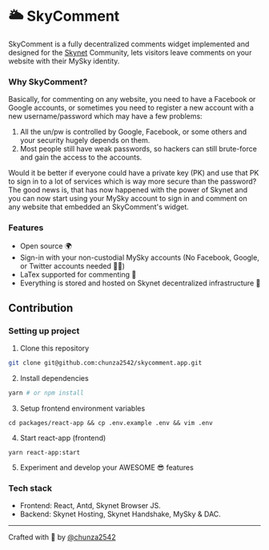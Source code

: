 # 🌥 SkyComment
SkyComment is a fully decentralized comments widget implemented and designed for the [Skynet](https://skynetlabs.com/) Community, lets visitors leave comments on your website with their MySky identity.

### Why SkyComment?
Basically, for commenting on any website, you need to have a Facebook or Google accounts, or sometimes you need to register a new account with a new username/password which may have a few problems:

1. All the un/pw is controlled by Google, Facebook, or some others and your security hugely depends on them.
2. Most people still have weak passwords, so hackers can still brute-force and gain the access to the accounts.

Would it be better if everyone could have a private key (PK) and use that PK to sign in to a lot of services which is way more secure than the password? The good news is, that has now happened with the power of Skynet and you can now start using your MySky account to sign in and comment on any website that embedded an SkyComment's widget.

### Features
- Open source 🌍
- Sign-in with your non-custodial MySky accounts (No Facebook, Google, or Twitter accounts needed 🙅‍♀️)
- LaTex supported for commenting 🧮
- Everything is stored and hosted on Skynet decentralized infrastructure 💽

## Contribution
### Setting up project
1. Clone this repository
```sh
git clone git@github.com:chunza2542/skycomment.app.git
```
2. Install dependencies
```sh
yarn # or npm install
```
3. Setup frontend environment variables
```
cd packages/react-app && cp .env.example .env && vim .env
```
4. Start react-app (frontend)
```
yarn react-app:start
```
5. Experiment and develop your AWESOME 😎 features

### Tech stack
- Frontend: React, Antd, Skynet Browser JS.
- Backend: Skynet Hosting, Skynet Handshake, MySky & DAC.

---

Crafted with 🧡 by [@chunza2542](https://twitter.com/chunza2542)
